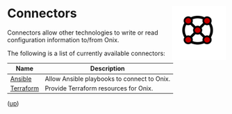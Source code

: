 # Connectors <img src="../docs/pics/ox.png" width="125" height="125" align="right">

Connectors allow other technologies to write or read configuration information to/from Onix.

The following is a list of currently available connectors:

| Name | Description |
|---|---|
|[Ansible](./ansible/readme.md)| Allow Ansible playbooks to connect to Onix. |
|[Terraform](./terraform/provider/readme.md) | Provide Terraform resources for Onix. |

([up](../readme.md))